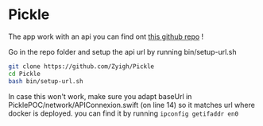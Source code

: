 # Pickle

The app work with an api you can find ont [this github repo](https://github.com/Mykapo/Hermes) !

Go in the repo folder and setup the api url by running bin/setup-url.sh

```bash
git clone https://github.com/Zyigh/Pickle
cd Pickle
bash bin/setup-url.sh
```

In case this won't work, make sure you adapt baseUrl in PicklePOC/network/APIConnexion.swift (on line 14) so it matches url where docker is deployed.
you can find it by running `ipconfig getifaddr en0`
